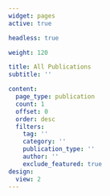 ```yaml
---
widget: pages
active: true

headless: true

weight: 120

title: All Publications
subtitle: ''

content:
  page_type: publication
  count: 1
  offset: 0
  order: desc
  filters:
    tag: ''
    category: ''
    publication_type: ''
    author: ''
    exclude_featured: true
design:
  view: 2
---
```


